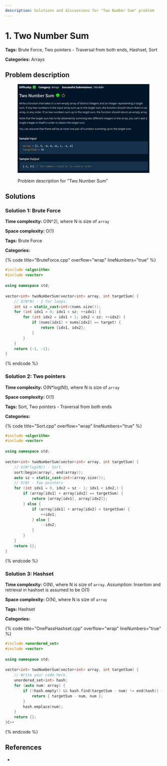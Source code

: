 ```yaml
---
description: Solutions and discussions for "Two Number Sum" problem
---
```


# 1. Two Number Sum

**Tags:** Brute Force, Two pointers - Traversal from both ends, Hashset, Sort

**Categories:** Arrays

## Problem description

<figure><img src="../../.gitbook/assets/image.png" alt="Problem description for &#x22;Two Number Sum&#x22;"><figcaption><p>Problem description for "Two Number Sum"</p></figcaption></figure>

## Solutions

### Solution 1: Brute Force

**Time complexity:** O(N^2), where N is size of `array`

**Space complexity:** O(1)

**Tags:** Brute Force

**Categories:**



{% code title="BruteForce.cpp" overflow="wrap" lineNumbers="true" %}
```cpp
#include <algorithm>
#include <vector>

using namespace std;

vector<int> twoNumberSum(vector<int> array, int targetSum) { 
    // O(N*N) - 2 for loops.
    int sz = static_cast<int>(nums.size());
    for (int idx1 = 0; idx1 < sz; ++idx1) {
        for (int idx2 = idx1 + 1; idx2 < sz; ++idx2) {
            if (nums[idx1] + nums[idx2] == target) {
                return {idx1, idx2};
            }
        }
    }
    return {-1, -1};
}
```
{% endcode %}

### Solution 2: Two pointers

**Time complexity:** O(N\*log(N)), where N is size of `array`

**Space complexity:** O(1)

**Tags:** Sort, Two pointers - Traversal from both ends

**Categories:**

{% code title="Sort.cpp" overflow="wrap" lineNumbers="true" %}
```cpp
#include <algorithm>
#include <vector>

using namespace std;

vector<int> twoNumberSum(vector<int> array, int targetSum) { 
    // O(N*log(N)) - Sort.
    sort(begin(array), end(array));
    auto sz = static_cast<int>(array.size());
    // O(N) - Two pointers
    for (int idx1 = 0, idx2 = sz - 1; idx1 < idx2;) {
        if (array[idx1] + array[idx2] == targetSum) {
            return {array[idx1], array[idx2]};
        } else {
            if (array[idx1] + array[idx2] < targetSum) {
                ++idx1;
            } else {
                --idx2;
            }
        }
    }
    return {};
}
```
{% endcode %}

### Solution 3: Hashset

**Time complexity:** O(N), where N is size of `array`. _Assumption:_ Insertion and retrieval in hashset is assumed to be O(1)

**Space complexity:** O(N), where N is size of `array`

**Tags:** Hashset

**Categories:**

{% code title="OnePassHashset.cpp" overflow="wrap" lineNumbers="true" %}
```cpp
#include <unordered_set>
#include <vector>

using namespace std;

vector<int> twoNumberSum(vector<int> array, int targetSum) {
    // Write your code here.
    unordered_set<int> hash;
    for (auto num: array) {
        if (!hash.empty() && hash.find(targetSum - num) != end(hash)) {
            return { targetSum - num, num };
        }
        hash.emplace(num);
    }
    return {};
}C++
```
{% endcode %}

## References

*
